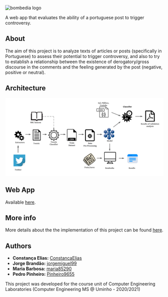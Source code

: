 ![bombedia logo](https://github.com/ConstancaElias/Bombedia/blob/main/app-server/public/images/BombediaLogo_logo.png)

A web app that evaluates the ability of a portuguese post to trigger controversy.

## About

The aim of this project is to analyze texts of articles or posts (specifically in Portuguese) to assess their potential to trigger controversy, and also to try to establish a relationship between the existence of derogatory/gross discourse in the comments and the feeling generated by the post (negative, positive or neutral).

## Architecture

![architecture diagram](https://github.com/ConstancaElias/Bombedia/blob/main/app-server/public/images/diagrams/generalArchitecture_withBackground.png)

## Web App

Available [here](http://netlang-corpus.ilch.uminho.pt:10200).

## More info

More details about the the implementation of this project can be found [here](https://github.com/ConstancaElias/Bombedia/blob/main/Bombedia_report.pdf).

## Authors

-   **Constança Elias:** [ConstancaElias](https://github.com/ConstancaElias)
-   **Jorge Brandão:** [jorgemiguel99](https://github.com/jorgemiguel99)
-   **Maria Barbosa:** [maria85290](https://github.com/maria85290)
-   **Pedro Pinheiro:** [Pinheiro9655](https://github.com/Pinheiro9655)

This project was developed for the course unit of Computer Engineering Laboratories (Computer Engineering MS @ Uminho - 2020/2021)
